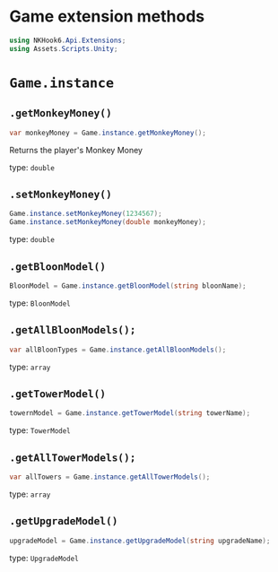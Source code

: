 # Game extension methods

```cs
using NKHook6.Api.Extensions;
using Assets.Scripts.Unity;
```

# `Game.instance`

## `.getMonkeyMoney()`

```cs
var monkeyMoney = Game.instance.getMonkeyMoney();
```

Returns the player's Monkey Money

type: `double`

## `.setMonkeyMoney()`

```cs
Game.instance.setMonkeyMoney(1234567);
Game.instance.setMonkeyMoney(double monkeyMoney);
```

type: `double`

## `.getBloonModel()`

```cs
BloonModel = Game.instance.getBloonModel(string bloonName);
```
type: `BloonModel`

## `.getAllBloonModels();`

```cs
var allBloonTypes = Game.instance.getAllBloonModels();
```

type: `array`

## `.getTowerModel()`

```cs
towernModel = Game.instance.getTowerModel(string towerName);
```

type: `TowerModel`

## `.getAllTowerModels();`

```cs
var allTowers = Game.instance.getAllTowerModels();
```

type: `array`

## `.getUpgradeModel()`

```cs
upgradeModel = Game.instance.getUpgradeModel(string upgradeName);
```
type: `UpgradeModel`

